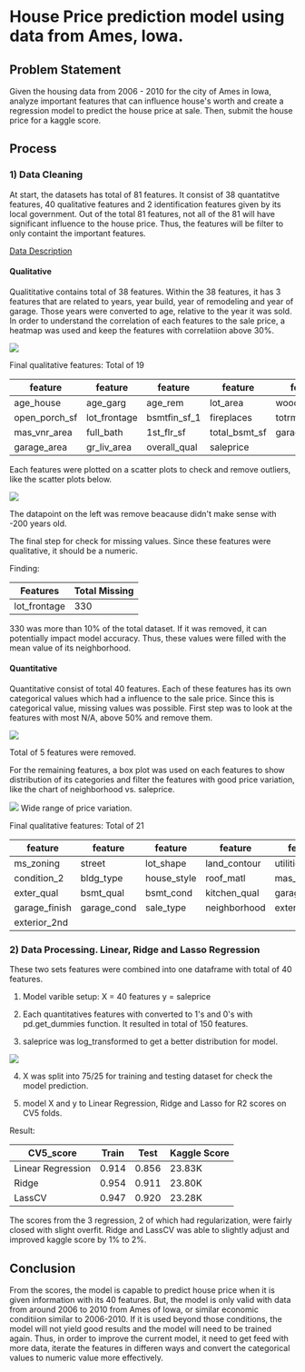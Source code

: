 # House Price prediction model using data from Ames, Iowa. 

## Problem Statement

Given the housing data from 2006 - 2010 for the city of Ames in Iowa, analyze important features that can influence house's worth and create a regression model to predict the house price at sale. Then, submit the house price for a kaggle score. 

## Process

### 1) Data Cleaning

At start, the datasets has total of 81 features. It consist of 38 quantatitve features, 40 qualitative features and 2 identification features given by its local government. Out of the total 81 features, not all of the 81 will have significant influence to the house price. Thus, the features will be filter to only containt the important features. 

[Data Description](http://jse.amstat.org/v19n3/decock/DataDocumentation.txt)

#### Qualitative

Qualititative contains total of 38 features. Within the 38 features, it has 3 features that are related to years, year build, year of remodeling and year of garage. Those years were converted to age, relative to the year it was sold. 
In order to understand the correlation of each features to the sale price, a heatmap was used and keep the features with correlatiion above 30%.

![](./images/heat_prj_2.png)

Final qualitative features:
Total of 19

feature|feature|feature|feature|feature
|---|---|---|---|---|
age_house|age_garg|age_rem|lot_area|wood_deck_sf
open_porch_sf|lot_frontage|bsmtfin_sf_1|fireplaces|totrms_abvgrd
mas_vnr_area|full_bath|1st_flr_sf|total_bsmt_sf|garage_cars
garage_area|gr_liv_area|overall_qual|saleprice


Each features were plotted on a scatter plots to check and remove outliers, like the scatter plots below. 

![](./images/age_garg_scatter.png)


The datapoint on the left was remove beacause didn't make sense with -200 years old. 

The final step for check for missing values. Since these features were qualitative, it should be a numeric. 

Finding:

Features|Total Missing
|---|---|
lot_frontage|330

330 was more than 10% of the total dataset. If it was removed, it can potentially impact model accuracy. Thus, these values were filled with the mean value of its neighborhood. 

#### Quantitative

Quantitative consist of total 40 features. Each of these features has its own categorical values which had a influence to the sale price. 
Since this is categorical value, missing values was possible. First step was to look at the features with most N/A, above 50% and remove them. 

![](./images/CateNull_bar.png)

Total of 5 features were removed. 

For the remaining features, a box plot was used on each features to show distribution of its categories and filter the features with good price variation, like the chart of neighborhood vs. saleprice.

![](./images/nei_box.png)
Wide range of price variation. 

Final qualitative features:
Total of 21

feature|feature|feature|feature|feature
|---|---|---|---|---|
ms_zoning|street|lot_shape|land_contour|utilities
condition_2|bldg_type|house_style|roof_matl|mas_vnr_type
exter_qual|bsmt_qual|bsmt_cond|kitchen_qual|garage_type
garage_finish|garage_cond|sale_type|neighborhood|exterior_1st
exterior_2nd| | | |




### 2) Data Processing. Linear, Ridge and Lasso Regression 

These two sets features were combined into one dataframe with total of 40 features. 

1) Model varible setup:
    X = 40 features
    y = saleprice

2) Each quantitatives features with converted to 1's and 0's with pd.get_dummies function. It resulted in total of 150 features.

3) saleprice was log_transformed to get a better distribution for model.

![](./images/sale_log_hist.png)

4) X was split into 75/25 for training and testing dataset for check the model prediction. 

5) model X and y to Linear Regression, Ridge and Lasso for R2 scores on CV5 folds. 

Result:

CV5_score|Train|Test|Kaggle Score
|---|---|---|---|
Linear Regression|0.914|0.856|23.83K
Ridge|0.954|0.911|23.80K
LassCV|0.947|0.920|23.28K

The scores from the 3 regression, 2 of which had regularization, were fairly closed with slight overfit. Ridge and LassCV was able to slightly adjust and improved kaggle score by 1% to 2%.

## Conclusion

From the scores, the model is capable to predict house price when it is given information with its 40 features. But, the model is only valid with data from around 2006 to 2010 from Ames of Iowa, or similar economic conditiion similar to 2006-2010. If it is used beyond those conditions, the model will not yield good results and the model will need to be trained again. Thus, in order to improve the current model, it need to get feed with more data, iterate the features in differen ways and convert the categorical values to numeric value more effectively. 




